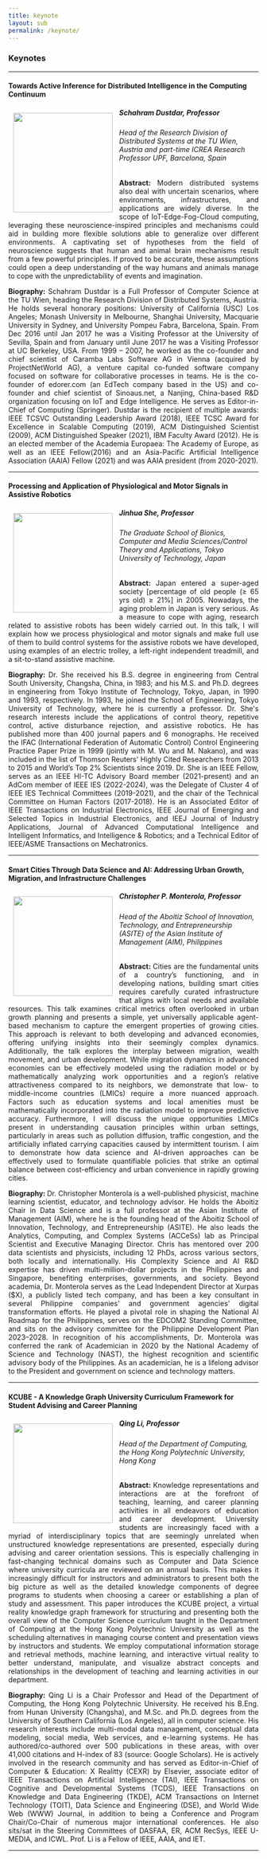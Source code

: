 ```yaml
---
title: keynote
layout: sub
permalink: /keynote/
---
```


<h3>Keynotes</h3>
<hr/>

<h4>Towards Active Inference for Distributed Intelligence in the Computing Continuum</h4>
<img src="/2024/assets/images/keynote_speaker/schahram_dustdar.jpg" align="left" style="border:10px solid white" width="200">
<h5><b>Schahram Dustdar, Professor</b></h5>
<h6>
Head of the Research Division of Distributed Systems at the TU Wien, Austria and part-time ICREA Research Professor UPF, Barcelona, Spain
</h6>
<p style="text-align: justify;">
<b>Abstract: </b> Modern distributed systems also deal with uncertain scenarios, where environments, infrastructures, and applications are widely diverse. In the scope of IoT-Edge-Fog-Cloud computing, leveraging these neuroscience-inspired principles and mechanisms could aid in building more flexible solutions able to generalize over different environments. A captivating set of hypotheses from the field of neuroscience suggests that human and animal brain mechanisms result from a few powerful principles. If proved to be accurate, these assumptions could open a deep understanding of the way humans and animals manage to cope with the unpredictability of events and imagination.
</p>
<p style="text-align: justify;">
<b>Biography: </b> Schahram Dustdar is a Full Professor of Computer Science at the TU Wien, heading the Research Division of Distributed Systems, Austria. He holds several honorary positions: University of California (USC) Los Angeles; Monash University in Melbourne, Shanghai University, Macquarie University in Sydney, and University Pompeu Fabra, Barcelona, Spain. From Dec 2016 until Jan 2017 he was a Visiting Professor at the University of Sevilla, Spain and from January until June 2017 he was a Visiting Professor at UC Berkeley, USA. From 1999 – 2007, he worked as the co-founder and chief scientist of Caramba Labs Software AG in Vienna (acquired by ProjectNetWorld AG), a venture capital co-funded software company focused on software for collaborative processes in teams. He is the co-founder of edorer.com (an EdTech company based in the US) and co-founder and chief scientist of Sinoaus.net, a Nanjing, China-based R&D organization focusing on IoT and Edge Intelligence. He serves as Editor-in-Chief of Computing (Springer). Dustdar is the recipient of multiple awards: IEEE TCSVC Outstanding Leadership Award (2018), IEEE TCSC Award for Excellence in Scalable Computing (2019), ACM Distinguished Scientist (2009), ACM Distinguished Speaker (2021), IBM Faculty Award (2012). He is an elected member of the Academia Europaea: The Academy of Europe, as well as an IEEE Fellow(2016) and an Asia-Pacific Artificial Intelligence Association (AAIA) Fellow (2021) and was AAIA president (from 2020-2021).
</p>
<hr/>

<h4>Processing and Application of Physiological and Motor Signals in Assistive Robotics</h4>
<img src="/2024/assets/images/keynote_speaker/jinhua_she.jpg" align="left" style="border:10px solid white" width="200">
<h5><b>Jinhua She, Professor</b></h5>
<h6>
The Graduate School of Bionics, Computer and Media Sciences/Control Theory and Applications, Tokyo University of Technology, Japan
</h6>
<p style="text-align: justify;">
<b>Abstract: </b> Japan entered a super-aged society [percentage of old people (≥ 65 yrs old) ≥ 21%] in 2005. Nowadays, the aging problem in Japan is very serious. As a measure to cope with aging, research related to assistive robots has been widely carried out. In this talk, I will explain how we process physiological and motor signals and make full use of them to build control systems for the assistive robots we have developed, using examples of an electric trolley, a left-right independent treadmill, and a sit-to-stand assistive machine.
</p>
<p style="text-align: justify;">
<b>Biography: </b> Dr. She received his B.S. degree in engineering from Central South University, Changsha, China, in 1983; and his M.S. and Ph.D. degrees in engineering from Tokyo Institute of Technology, Tokyo, Japan, in 1990 and 1993, respectively. In 1993, he joined the School of Engineering, Tokyo University of Technology, where he is currently a professor. Dr. She's research interests include the applications of control theory, repetitive control, active disturbance rejection, and assistive robotics. He has published more than 400 journal papers and 6 monographs. He received the IFAC (International Federation of Automatic Control) Control Engineering Practice Paper Prize in 1999 (jointly with M. Wu and M. Nakano), and was included in the list of Thomson Reuters' Highly Cited Researchers from 2013 to 2015 and World’s Top 2% Scientists since 2019. Dr. She is an IEEE Fellow, serves as an IEEE HI-TC Advisory Board member (2021-present) and an AdCom member of IEEE IES (2022-2024), was the Delegate of Cluster 4 of IEEE IES Technical Committees (2019-2021), and the chair of the Technical Committee on Human Factors (2017-2018). He is an Associated Editor of IEEE Transactions on Industrial Electronics, IEEE Journal of Emerging and Selected Topics in Industrial Electronics, and IEEJ Journal of Industry Applications, Journal of Advanced Computational Intelligence and Intelligent Informatics, and Intelligence & Robotics; and a Technical Editor of IEEE/ASME Transactions on Mechatronics.
</p>
<hr/>


<h4>Smart Cities Through Data Science and AI: Addressing Urban Growth, Migration, and Infrastructure Challenges</h4>
<img src="/2024/assets/images/keynote_speaker/Monterola.jpg" align="left" style="border:10px solid white" width="200">
<h5><b>Christopher P. Monterola, Professor</b></h5>
<h6>
Head of the Aboitiz School of Innovation, Technology, and Entrepreneurship (ASITE) of the Asian Institute of Management (AIM), Philippines
</h6>
<p style="text-align: justify;">
<b>Abstract: </b> Cities are the fundamental units of a country’s functioning, and in developing nations, building smart cities requires carefully curated infrastructure that aligns with local needs and available resources. This talk examines critical metrics often overlooked in urban growth planning and presents a simple, yet universally applicable agent-based mechanism to capture the emergent properties of growing cities. This approach is relevant to both developing and advanced economies, offering unifying insights into their seemingly complex dynamics. Additionally, the talk explores the interplay between migration, wealth movement, and urban development. While migration dynamics in advanced economies can be effectively modeled using the radiation model or by mathematically analyzing work opportunities and a region’s relative attractiveness compared to its neighbors, we demonstrate that low- to middle-income countries (LMICs) require a more nuanced approach. Factors such as education systems and local amenities must be mathematically incorporated into the radiation model to improve predictive accuracy. Furthermore, I will discuss the unique opportunities LMICs present in understanding causation principles within urban settings, particularly in areas such as pollution diffusion, traffic congestion, and the artificially inflated carrying capacities caused by intermittent tourism. I aim to demonstrate how data science and AI-driven approaches can be effectively used to formulate quantifiable policies that strike an optimal balance between cost-efficiency and urban convenience in rapidly growing cities.
</p>
<p style="text-align: justify;">
<b>Biography: </b> Dr. Christopher Monterola is a well-published physicist, machine learning scientist, educator, and technology advisor. He holds the Aboitiz Chair in Data Science and is a full professor at the Asian Institute of Management (AIM), where he is the founding head of the Aboitiz School of Innovation, Technology, and Entrepreneurship (ASITE). He also leads the Analytics, Computing, and Complex Systems (ACCeSs) lab as Principal Scientist and Executive Managing Director. Chris has mentored over 200 data scientists and physicists, including 12 PhDs, across various sectors, both locally and internationally.
His Complexity Science and AI R&D expertise has driven multi-million-dollar projects in the Philippines and Singapore, benefiting enterprises, governments, and society. Beyond academia, Dr. Monterola serves as the Lead Independent Director at Xurpas ($X), a publicly listed tech company, and has been a key consultant in several Philippine companies' and government agencies' digital transformation efforts. He played a pivotal role in shaping the National AI Roadmap for the Philippines, serves on the EDCOM2 Standing Committee, and sits on the advisory committee for the Philippine Development Plan 2023–2028. In recognition of his accomplishments, Dr. Monterola was conferred the rank of Academician in 2020 by the National Academy of Science and Technology (NAST), the highest recognition and scientific advisory body of the Philippines. As an academician, he is a lifelong advisor to the President and government on science and technology matters.
</p>
<hr/>

<h4>KCUBE - A Knowledge Graph University Curriculum Framework for Student Advising and Career Planning</h4>
<img src="/2024/assets/images/keynote_speaker/qing_li.jpg" align="left" style="border:10px solid white" width="200">
<h5><b>Qing Li, Professor</b></h5>
<h6>
Head of the Department of Computing, the Hong Kong Polytechnic University, Hong Kong
</h6>
<p style="text-align: justify;">
<b>Abstract: </b> Knowledge representations and interactions are at the forefront of teaching, learning, and career planning activities in all endeavors of education and career development. University students are increasingly faced with a myriad of interdisciplinary topics that are seemingly unrelated when unstructured knowledge representations are presented, especially during advising and career orientation sessions. This is especially challenging in fast-changing technical domains such as Computer and Data Science where university curricula are reviewed on an annual basis. This makes it increasingly difficult for instructors and administrators to present both the big picture as well as the detailed knowledge components of degree programs to students when choosing a career or establishing a plan of study and assessment. This paper introduces the KCUBE project, a virtual reality knowledge graph framework for structuring and presenting both the overall view of the Computer Science curriculum taught in the Department of Computing at the Hong Kong Polytechnic University as well as the scheduling alternatives in managing course content and presentation views by instructors and students. We employ computational information storage and retrieval methods, machine learning, and interactive virtual reality to better understand, manipulate, and visualize abstract concepts and relationships in the development of teaching and learning activities in our department.

</p>
<p style="text-align: justify;">
<b>Biography: </b> Qing Li is a Chair Professor and Head of the Department of Computing, the Hong Kong Polytechnic University. He received his B.Eng. from Hunan University (Changsha), and M.Sc. and Ph.D. degrees from the University of Southern California (Los Angeles), all in computer science. His research interests include multi-modal data management, conceptual data modeling, social media, Web services, and e-learning systems. He has authored/co-authored over 500 publications in these areas, with over 41,000 citations and H-index of 83 (source: Google Scholars). He is actively involved in the research community and has served as Editor-in-Chief of Computer & Education: X Realitty (CEXR) by Elsevier, associate editor of IEEE Transactions on Artificial Intelligence (TAI), IEEE Transactions on Cognitive and Developmental Systems (TCDS), IEEE Transactions on Knowledge and Data Engineering (TKDE), ACM Transactions on Internet Technology (TOIT), Data Science and Engineering (DSE), and World Wide Web (WWW) Journal, in addition to being a Conference and Program Chair/Co-Chair of numerous major international conferences. He also sits/sat in the Steering Committees of DASFAA, ER, ACM RecSys, IEEE U-MEDIA, and ICWL. Prof. Li is a Fellow of IEEE, AAIA, and IET.
</p>
<hr/>